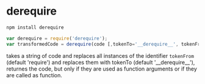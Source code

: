 derequire
====

```bash
npm install derequire
```

```javascript
var derequire = require('derequire');
var transformedCode = derequire(code [,tokenTo='__derequire__', tokenFrom='require');
```

takes a string of code and replaces all instances of the identifier `tokenFrom` (default 'require') and replaces them with tokenTo (default '\_\_derequire\_\_'), returnes the code, but only if they are used as function arguments or if they are called as function.